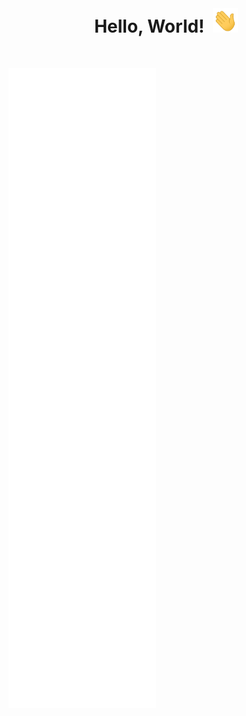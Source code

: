 <br/>
<h1 align="center">
  Hello, World!&nbsp;
  <img src="Hi.gif" width="40px" />
</h1>
<br/>

![github-metrics](https://raw.githubusercontent.com/NY0510/NY0510/main/github-metrics.svg)
